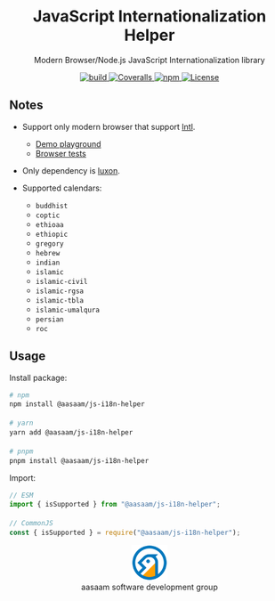 <div align="center">
  <h1>
    JavaScript Internationalization Helper
  </h1>
  <p>
    Modern Browser/Node.js JavaScript Internationalization library
  </p>
  <p>
    <a href="https://github.com/aasaam/js-i18n-helper/actions/workflows/ci.yml" target="_blank">
      <img src="https://github.com/aasaam/js-i18n-helper/actions/workflows/ci.yml/badge.svg" alt="build" />
    </a>
    <a href="https://coveralls.io/github/aasaam/js-i18n-helper">
      <img alt="Coveralls" src="https://img.shields.io/coveralls/github/aasaam/js-i18n-helper">
    </a>
    <a href="https://www.npmjs.com/package/@aasaam/js-i18n-helper">
      <img alt="npm" src="https://img.shields.io/npm/v/@aasaam/js-i18n-helper">
    </a>
    <a href="https://github.com/aasaam/js-i18n-helper/blob/master/LICENSE">
      <img alt="License" src="https://img.shields.io/github/license/aasaam/js-i18n-helper">
    </a>
  </p>
</div>

## Notes

- Support only modern browser that support [Intl](https://developer.mozilla.org/en-US/docs/Web/JavaScript/Reference/Global_Objects/Intl).

  - [Demo playground](https://aasaam.github.io/js-i18n-helper/browser/playground.html)
  - [Browser tests](https://aasaam.github.io/js-i18n-helper/browser/tests.html)

- Only dependency is [luxon](https://github.com/moment/luxon).
- Supported calendars:

  - `buddhist`
  - `coptic`
  - `ethioaa`
  - `ethiopic`
  - `gregory`
  - `hebrew`
  - `indian`
  - `islamic`
  - `islamic-civil`
  - `islamic-rgsa`
  - `islamic-tbla`
  - `islamic-umalqura`
  - `persian`
  - `roc`

## Usage

Install package:

```sh
# npm
npm install @aasaam/js-i18n-helper

# yarn
yarn add @aasaam/js-i18n-helper

# pnpm
pnpm install @aasaam/js-i18n-helper
```

Import:

```js
// ESM
import { isSupported } from "@aasaam/js-i18n-helper";

// CommonJS
const { isSupported } = require("@aasaam/js-i18n-helper");
```

<div>
  <p align="center">
    <a href="https://aasaam.com" title="aasaam software development group">
      <img alt="aasaam software development group" width="64" src="https://raw.githubusercontent.com/aasaam/information/master/logo/aasaam.svg">
    </a>
    <br />
    aasaam software development group
  </p>
</div>
